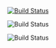 [![Build Status](https://travis-ci.org/oliverlundquist/travistest.svg?branch=master)](https://travis-ci.org/oliverlundquist/travistest)

![Build Status](https://circleci.com/gh/skazer/travistest.png?circle-token=:circle-token)

![Build Status](https://circleci.com/gh/skazer/travistest.svg?style=shield&circle-token=:circle-token)

